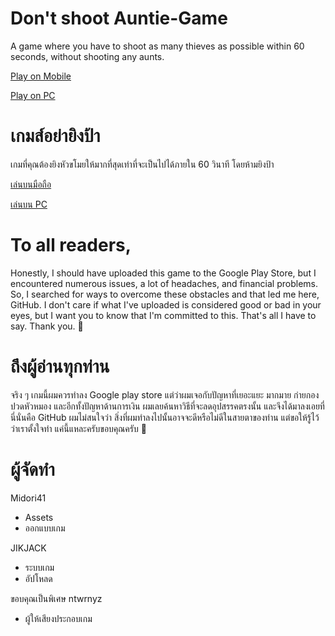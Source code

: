 # Don't shoot Auntie-Game
A game where you have to shoot as many thieves as possible within 60 seconds, without shooting any aunts.

[Play on Mobile](https://jikjack.github.io/Don-t-shoot-Auntie-Game/Mobile)

[Play on PC](https://jikjack.github.io/Don-t-shoot-Auntie-Game/PC)

# เกมส์อย่ายิงป้า
เกมที่คุณต้องยิงหัวขโมยให้มากที่สุดเท่าที่จะเป็นไปได้ภายใน 60 วินาที โดยห้ามยิงป้า

[เล่นบนมือถือ](https://jikjack.github.io/Don-t-shoot-Auntie-Game/Mobile)

[เล่นบน PC](https://jikjack.github.io/Don-t-shoot-Auntie-Game/PC)

# To all readers,
Honestly, I should have uploaded this game to the Google Play Store, but I encountered numerous issues, a lot of headaches, and financial problems. So, I searched for ways to overcome these obstacles and that led me here, GitHub. I don't care if what I've uploaded is considered good or bad in your eyes, but I want you to know that I'm committed to this. That's all I have to say. Thank you. 🙏

# ถึงผู้อ่านทุกท่าน
จริง ๆ เกมนี้ผมควรทำลง Google play store แต่ว่าผมเจอกับปัญหาที่เยอะแยะ มากมาย ก่ายกอง ปวดหัวหมอง และอีกทั้งปัญหาด้านการเงิน ผมเลยค้นหาวิธีที่จะลดอุปสรรคตรงนั้น และจึงได้มาลงเอยที่นี่นั่นคือ GitHub ผมไม่สนใจว่า สิ่งที่ผมทำลงไปนั้นอาจจะดีหรือไม่ดีในสายตาของท่าน แต่ขอให้รู้ไว้ว่าเราตั้งใจทำ แค่นี้แหละครับขอบคุณครับ 🙏

# ผู้จัดทำ
Midori41
 - Assets
 - ออกแบบเกม

JIKJACK
 - ระบบเกม
 - อัปโหลด

ขอบคุณเป็นพิเศษ ntwrnyz 
  - ผู้ให้เสียงประกอบเกม
